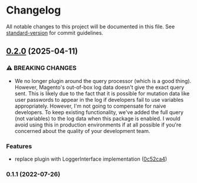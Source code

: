 # Changelog

All notable changes to this project will be documented in this file. See [standard-version](https://github.com/conventional-changelog/standard-version) for commit guidelines.

## [0.2.0](https://github.com/graycoreio/magento2-graphql-logger/compare/v0.1.1...v0.2.0) (2025-04-11)


### ⚠ BREAKING CHANGES

* We no longer plugin around the query processor (which is a good thing). However, Magento's out-of-box log data doesn't give the exact query sent. This is likely due to the fact that it is possible for mutation data like user passwords to appear in the log if developers fail to use variables appropriately. However, I'm not going to compensate for naive developers. To keep existing functionality, we've added the full query (not variables) to the log data when this package is enabled. I would avoid using this in production environments if at all possible if you're concerned about the quality of your development team.

### Features

* replace plugin with LoggerInterface implementation ([0c52ca4](https://github.com/graycoreio/magento2-graphql-logger/commit/0c52ca4a827d923f693cb31022f5c2b6006568ae))

### 0.1.1 (2022-07-26)
